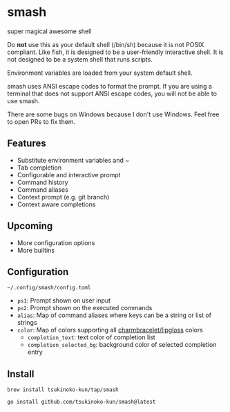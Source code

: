 # smash

super magical awesome shell

Do **not** use this as your default shell (/bin/sh) because it is not POSIX compliant. Like fish, it is designed to be a user-friendly interactive shell. It is not designed to be a system shell that runs scripts.

Environment variables are loaded from your system default shell.

smash uses ANSI escape codes to format the prompt. If you are using a terminal that does not support ANSI escape codes, you will not be able to use smash.

There are some bugs on Windows because I don't use Windows. Feel free to open PRs to fix them.

## Features

- Substitute environment variables and ~
- Tab completion
- Configurable and interactive prompt
- Command history
- Command aliases
- Context prompt (e.g. git branch)
- Context aware completions

## Upcoming

- More configuration options
- More builtins

## Configuration

`~/.config/smash/config.toml`

- `ps1`: Prompt shown on user input
- `ps2`: Prompt shown on the executed commands
- `alias`: Map of command aliases where keys can be a string or list of strings
- `color`: Map of colors supporting all [charmbracelet/lipgloss](https://github.com/charmbracelet/lipgloss) colors
  - `completion_text`: text color of completion list  
  - `completion_selected_bg`: background color of selected completion entry

## Install

```shell
brew install tsukinoko-kun/tap/smash
```

```shell
go install github.com/tsukinoko-kun/smash@latest
```
